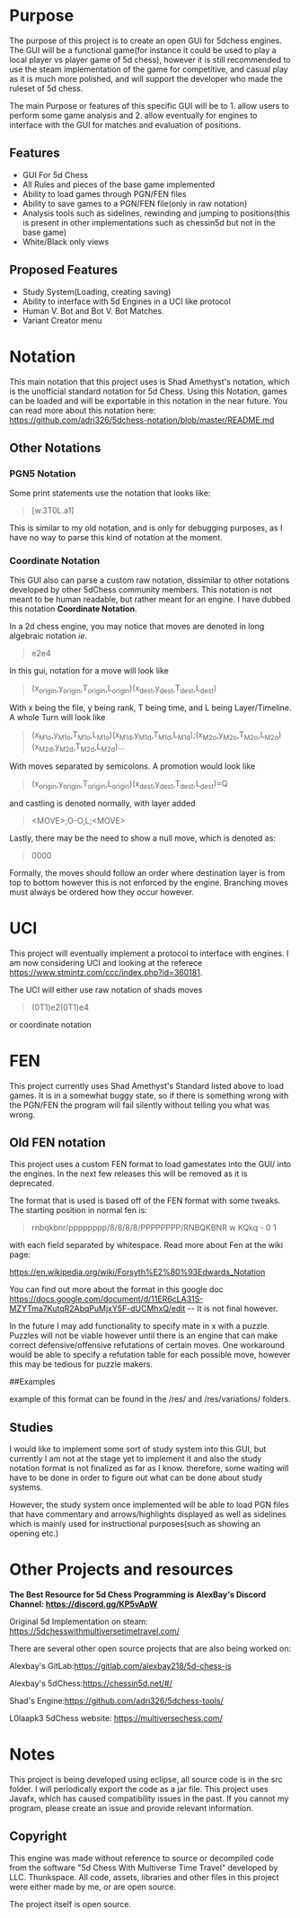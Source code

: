 # PurposeThe purpose of this project is to create an open GUI for 5dchess engines. The GUI will be a functional game(for instance it could be used to play a local player vs player game of 5d chess), however it is still recommended to use the steam implementation of the game for competitive, and casual play as it is much more polished, and will support the developer who made the ruleset of 5d chess. The main Purpose or features of this specific GUI will be to 1. allow users to perform some game analysis and 2. allow eventually for engines to interface with the GUI for matches and evaluation of positions.## Features* GUI For 5d Chess* All Rules and pieces of the base game implemented* Ability to load games through PGN/FEN files* Ability to save games to a PGN/FEN file(only in raw notation)* Analysis tools such as sidelines, rewinding and jumping to positions(this is present in other implementations such as chessin5d but not in the base game)* White/Black only views## Proposed Features*  Study System(Loading, creating saving)*  Ability to interface with 5d Engines in a UCI like protocol*  Human V. Bot and Bot V. Bot Matches.*  Variant Creator menu# NotationThis main notation that this project uses is Shad Amethyst's notation, which is the unofficial standard notation for 5d Chess. Using this Notation, games can be loaded and will be exportable in this notation in the near future. You can read more about this notation here: <https://github.com/adri326/5dchess-notation/blob/master/README.md>## Other Notations### PGN5 NotationSome print statements use the notation that looks like:> [w.3T0L.a1]This is similar to my old notation, and is only for debugging purposes, as I have no way to parse this kind of notation at the moment.### Coordinate NotationThis GUI also can parse a custom raw notation, dissimilar to other notations developed by other 5dChess community members. This notation is not meant to be human readable, but rather meant for an engine. I have dubbed this notation __**Coordinate Notation**__.In a 2d chess engine, you may notice that moves are denoted in long algebraic notation _ie_. > e2e4In this gui, notation for a move will look like>(x<sub>origin</sub>,y<sub>origin</sub>,T<sub>origin</sub>,L<sub>origin</sub>)(x<sub>dest</sub>,y<sub>dest</sub>,T<sub>dest</sub>,L<sub>dest</sub>)With x being the file, y being rank, T being time, and L being Layer/Timeline.A whole Turn will look like>(x<sub>M1o</sub>,y<sub>M1o</sub>,T<sub>M1o</sub>,L<sub>M1o</sub>)(x<sub>M1d</sub>,y<sub>M1d</sub>,T<sub>M1d</sub>,L<sub>M1d</sub>);(x<sub>M2o</sub>,y<sub>M2o</sub>,T<sub>M2o</sub>,L<sub>M2o</sub>)(x<sub>M2d</sub>,y<sub>M2d</sub>,T<sub>M2d</sub>,L<sub>M2d</sub>)…With moves separated by semicolons. A promotion would look like> (x<sub>origin</sub>,y<sub>origin</sub>,T<sub>origin</sub>,L<sub>origin</sub>)(x<sub>dest</sub>,y<sub>dest</sub>,T<sub>dest</sub>,L<sub>dest</sub>)=Qand castling is denoted normally, with layer added> &lt;MOVE&gt;;O-O,L;&lt;MOVE&gt;Lastly, there may be the need to show a null move, which is denoted as:> 0000Formally, the moves should follow an order where destination layer is from top to bottom however this is not enforced by the engine. Branching moves must always be ordered how they occur however.# UCIThis project will eventually implement a protocol to interface with engines. I am now considering UCI and looking at the referece <https://www.stmintz.com/ccc/index.php?id=360181>.The UCI will either use raw notation of shads moves> (0T1)e2(0T1)e4or coordinate notation# FENThis project currently uses Shad Amethyst's Standard listed above to load games. It is in a somewhat buggy state, so if there is something wrong with the PGN/FEN the program will fail silently without telling you what was wrong.## Old FEN notationThis project uses a custom FEN format to load gamestates into the GUI/ into the engines. In the next few releases this will be removed as it is deprecated.The format that is used is based off of the FEN format with some tweaks. The starting position in normal fen is: > rnbqkbnr/pppppppp/8/8/8/8/PPPPPPPP/RNBQKBNR w KQkq - 0 1with each field separated by whitespace. Read more about Fen at the wiki page:<https://en.wikipedia.org/wiki/Forsyth%E2%80%93Edwards_Notation>You can find out more about the format in this google doc <https://docs.google.com/document/d/11ER6cLA31S-MZYTma7KutqR2AbqPuMjxY5F-dUCMhxQ/edit> -- It is not final however.In the future I may add functionality to specify mate in x with a puzzle. Puzzles will not be viable however until there is an engine that can make correct defensive/offensive refutations of certain moves. One workaround would be able to specify a refutation table for each possible move, however this may be tedious for puzzle makers.##Examplesexample of this format can be found in the /res/ and /res/variations/ folders.## StudiesI would like to implement some sort of study system into this GUI, but currently I am not at the stage yet to implement it and also the study notation format is not finalized as far as I know. therefore, some waiting will have to be done in order to figure out what can be done about study systems.However, the study system once implemented will be able to load PGN files that have commentary and arrows/highlights displayed as well as sidelines which is mainly used for instructional purposes(such as showing an opening etc.)# Other Projects and resources**The Best Resource for 5d Chess Programming is AlexBay's Discord Channel: <https://discord.gg/KP5vApW>**Original 5d Implementation on steam: <https://5dchesswithmultiversetimetravel.com/>There are several other open source projects that are also being worked on:Alexbay's GitLab:<https://gitlab.com/alexbay218/5d-chess-js>Alexbay's 5dChess:<https://chessin5d.net/#/>Shad's Engine:<https://github.com/adri326/5dchess-tools/>L0laapk3 5dChess website: <https://multiversechess.com/># NotesThis project is being developed using eclipse, all source code is in the src folder. I will periodically export the code as a jar file. This project uses Javafx, which has caused compatibility issues in the past. If you cannot my program, please create an issue and provide relevant information.## CopyrightThis engine was made without reference to source or decompiled code from the software "5d Chess With Multiverse Time Travel" developed by LLC. Thunkspace. All code, assets, libraries and other files in this project were either made by me, or are open source.The project itself is open source.